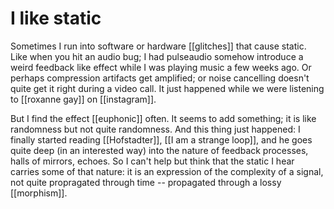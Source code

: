 # I like static

Sometimes I run into software or hardware [[glitches]] that cause static. Like when you hit an audio bug; I had pulseaudio somehow introduce a weird feedback like effect while I was playing music a few weeks ago. Or perhaps compression artifacts get amplified; or noise cancelling doesn't quite get it right during a video call. It just happened while we were listening to [[roxanne gay]] on [[instagram]].

But I find the effect [[euphonic]] often. It seems to add something; it is like randomness but not quite randomness. And this thing just happened: I finally started reading [[Hofstadter]], [[I am a strange loop]], and he goes quite deep (in an interested way) into the nature of feedback processes, halls of mirrors, echoes. So I can't help but think that the static I hear carries some of that nature: it is an expression of the complexity of a signal, not quite propragated through time -- propagated through a lossy [[morphism]].

